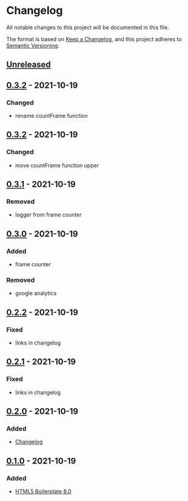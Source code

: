 # Changelog
All notable changes to this project will be documented in this file.

The format is based on [Keep a Changelog](https://keepachangelog.com/en/1.0.0/),
and this project adheres to [Semantic Versioning](https://semver.org/spec/v2.0.0.html).

## [Unreleased]

## [0.3.2] - 2021-10-19
### Changed
- rename countFrame function

## [0.3.2] - 2021-10-19
### Changed
- move countFrame function upper

## [0.3.1] - 2021-10-19
### Removed
- logger from frame counter

## [0.3.0] - 2021-10-19
### Added
- frame counter
### Removed
- google analytics

## [0.2.2] - 2021-10-19
### Fixed
- links in changelog

## [0.2.1] - 2021-10-19
### Fixed
- links in changelog

## [0.2.0] - 2021-10-19
### Added
- [Changelog](https://keepachangelog.com/en/1.0.0/)

## [0.1.0] - 2021-10-19
### Added
- [HTML5 Boilerplate 8.0](https://html5boilerplate.com)

[Unreleased]: https://github.com/ArtemNikolaev/explosion-js-generator-demo/compare/v0.3.3...HEAD
[0.3.3]: https://github.com/ArtemNikolaev/explosion-js-generator-demo/compare/v0.3.2...v0.3.3
[0.3.2]: https://github.com/ArtemNikolaev/explosion-js-generator-demo/compare/v0.3.1...v0.3.2
[0.3.1]: https://github.com/ArtemNikolaev/explosion-js-generator-demo/compare/v0.3.0...v0.3.1
[0.3.0]: https://github.com/ArtemNikolaev/explosion-js-generator-demo/compare/v0.2.2...v0.3.0
[0.2.2]: https://github.com/ArtemNikolaev/explosion-js-generator-demo/compare/v0.2.1...v0.2.2
[0.2.1]: https://github.com/ArtemNikolaev/explosion-js-generator-demo/compare/v0.2.0...v0.2.1
[0.2.0]: https://github.com/ArtemNikolaev/explosion-js-generator-demo/compare/v0.1.0...v0.2.0
[0.1.0]: https://github.com/ArtemNikolaev/explosion-js-generator-demo/releases/tag/v0.1.0
